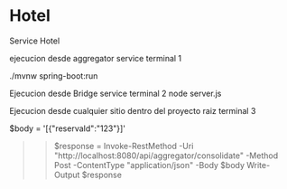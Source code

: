 # Hotel
Service Hotel

ejecucion desde aggregator service terminal 1

./mvnw spring-boot:run

Ejecucion desde Bridge service terminal 2
 node server.js

 Ejecucion desde cualquier sitio dentro del proyecto raiz terminal 3

$body = '[{"reservaId":"123"}]'
>> $response = Invoke-RestMethod -Uri "http://localhost:8080/api/aggregator/consolidate" -Method Post -ContentType "application/json" -Body $body
>> Write-Output $response